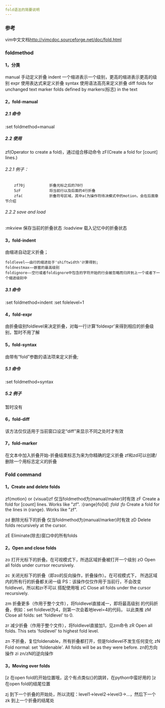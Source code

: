 ```yaml
---
fold语法的简要说明
---
```



### 参考
vim中文文档<http://vimcdoc.sourceforge.net/doc/fold.html>


### foldmethod

#### 1，分类
manual      手动定义折叠
indent      一个缩进表示一个级别，更高的缩进表示更高的级别
expr        使用表达式来定义折叠
syntax      使用语法高亮来定义折叠
diff        folds for unchanged text
marker      folds defined by markers(标志) in the text


#### 2，fold-manual
##### 2.1 命令
:set foldmethod=manual

##### 2.2 使用
zf(Operator to create a fold)，通过组合移动命令
zF(Create a fold for [count] lines.)

###### 2.2.1 例子：
```
    zf70j           折叠光标之后的70行
    5zF             将当前行以及后面的4行折叠
    zfa(            折叠符号区域，其中a(为操作符待决模式中的motion，会在后面章节介绍
```

###### 2.2.2 save and load
:mkview             保存当前的折叠状态
:loadview           载入记忆中的折叠状态


#### 3，fold-indent
由缩进自动定义折叠；
```
foldlevel——由行的缩进处于'shiftwidth'计算得到;
foldnestmax——嵌套的最高级别
foldignore——空行或者foldignore中包含的字符开始的行会被忽略而归并到上一个或者下一个缩进级别中
```
##### 3.1 命令
:set foldmethod=indent
:set folelevel=1


#### 4，fold-expr
由折叠级别foldlevel来决定折叠，对每一行计算'foldexpr'来得到相应的折叠级别，暂时不用了解

#### 5，fold-syntax
由带有“fold”参数的语法项来定义折叠;
##### 5.1 命令
:set foldmethod=syntax

##### 5.2 例子
暂时没有


#### 6，fold-diff
该方法仅仅适用于当前窗口设定“diff”来显示不同之处时才有效

#### 7，fold-marker
在文本中加入折叠开始-折叠结束标志为来为你精确的定义折叠
zf和zd可以创建/删除一个用标志定义的折叠



### Fold command

#### 1，Create and delete folds
zf{motion} or {visual}zf        仅当foldmethod为(manual/maker)时有效
zF		Create a fold for [count] lines.  Works like "zf".
:{range}fo[ld]						*:fold* *:fo*
		Create a fold for the lines in {range}.  Works like "zf".

zd      删除光标下的折叠        仅当foldmethod为(manual/marker)时有效
zD		Delete folds recursively at the cursor.

zE      Eliminate(除去)窗口中的所有folds


#### 2，Open and close folds
zo      打开光标下的折叠。在可视模式下，所选区域折叠被打开一个级别
zO      Open all folds under currsor recursively.

zc      关闭光标下的折叠（即zo的反向操作，折叠操作）。在可视模式下，
        所选区域内的所有行的折叠都关闭一级
        PS：该操作仅仅作用于当前行，不会改变foldlevel，所以和zr不可以
            搭配使用哦
zC		Close all folds under the cursor recursively.

zm      折叠更多（作用于整个文件），将foldlevel直接减一，即将最高级别
        的代码折叠，例如：set foldlevel为4，则第一次会着地level=4的代码，
        以此类推
zM		Close all folds: set 'foldlevel' to 0.

zr      减少折叠（作用于整个文件），将foldlevel直接加1，见zm命令
zR		Open all folds.  This sets 'foldlevel' to highest fold level.

zn      不折叠，复位foldenable，所有折叠都打开，但是foldlevel不发生任何变化
zN		Fold normal: set 'foldenable'.  All folds will be as they
		were before. zn的方向操作
zi      zn/zN的逆向操作

#### 3，Moving over folds
[z      在open fold的开始位置哦，这个有点类似{}的跳转，在python中蛮好用的
]z      在open fold的结尾位置

zj      到下一个折叠的开始处，所以流程：level1->level2->level3->...，然后下一个
zk      到上一个折叠的结尾处
